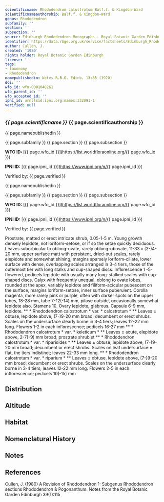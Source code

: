 ```yaml
---
scientificname: Rhododendron calostrotum Balf.f. & Kingdon-Ward
scientificnameauthorship: Balf.f. & Kingdon-Ward
genus: Rhododendron
subfamily: ''
section: ''
subsection: ''
source: Edinburgh Rhododendron Monographs – Royal Botanic Garden Edinburgh
identifier: https://data.rbge.org.uk/service/factsheets/Edinburgh_Rhododendron_Monographs.xhtml
author: Cullen, J.
created: '1980'
rights holder: Royal Botanic Garden Edinburgh
license: ''
tags:
- taxonomy
- Rhododendron
namepublishedin: Notes R.B.G. Edinb. 13:85 (1920)
doi: ''
wfo_id: wfo-0001048261
wfo_parent_id: ''
wfo_accepted_id: ''
ipni_id: urn:lsid:ipni.org:names:332091-1
verified: null
---
```

### _{{ page.scientificname }}_ {{ page.scientificauthorship }}
 {{ page.namepublishedin }}

{{ page.subfamily }} {{ page.section }} {{ page.subsection }}

**WFO ID:** [{{ page.wfo_id }}](https://list.worldfloraonline.org/{{ page.wfo_id }})

**IPNI ID:** [{{ page.ipni_id }}](https://www.ipni.org/n/{{ page.ipni_id }})

Verified by: {{ page.verified }}

 {{ page.namepublishedin }}

{{ page.subfamily }} {{ page.section }} {{ page.subsection }}

**WFO ID:** [{{ page.wfo_id }}](https://list.worldfloraonline.org/{{ page.wfo_id }})

**IPNI ID:** [{{ page.ipni_id }}](https://www.ipni.org/n/{{ page.ipni_id }})

Verified by: {{ page.verified }}



Prostrate, matted or erect intricate shrub, 0.05-1-5 m. Young growth densely lepidote, not loriform-setose, or if so the setae quickly deciduous. Leaves suborbicular to oblong-ovate, rarely oblong-obovate, 11-33 x (2-)4-20 mm, upper surface matt with persistent, dried-out scales, rarely elepidote and somewhat shining, margins sparsely loriform-ciliate, lower surface with dense, overlapping scales arranged in 3-4 tiers, those of the outermost tier with long stalks and cup-shaped discs. Inflorescence 1 -5-flowered, pedicels lepidote with usually many long-stalked scales with cup-shaped discs. Calyx with frequently unequal, oblong to ovate lobes, rounded at the apex, variably lepidote and filiform-acicular pubescent on the surface, margins loriform-setose, inner surface puberulent. Corolla magenta, more rarely pink or purple, often with darker spots on the upper lobes, 18-28 mm, tube 7-12(-14) mm, pilose outside, occasionally somewhat lepidote also. Stamens 10. Ovary lepidote, glabrous. Capsule 6-9 mm, lepidote. ** * Rhododendron calostrotum * var. * calostrotum * ** Leaves ± obtuse, lepidote above, (7-)9-20 mm broad; decumbent or erect shrubs. Scales on the undersurface clearly borne in 3-4 tiers; leaves 12-22 mm long. Flowers 1-2 in each inflorescence; pedicels 16-27 mm ** * Rhododendron calostrotum * var. * keleticum * ** Leaves ± acute, elepidote above, 2-7(-9) mm broad; prostrate shrublet ** * Rhododendron calostrotum * var. * riparioides * ** Leaves ± obtuse, lepidote above, (7-)9-20 mm broad; decumbent or erect shrubs. Scales on leaf undersurface ± flat, the tiers indistinct; leaves 22-33 mm long. ** * Rhododendron calostrotum * var. * riparium * ** Leaves ± obtuse, lepidote above, (7-)9-20 mm broad; decumbent or erect shrubs. Scales on the undersurface clearly borne in 3-4 tiers; leaves 12-22 mm long. Flowers 2-5 in each inflorescence; pedicels 10(-15) mm

## Distribution


## Altitude


## Habitat


## Nomenclatural History

                       
## Notes


## References

Cullen, J. (1980) A Revision of Rhododendron 1: Subgenus Rhododendron sections Rhododendron & Pogonanthum. Notes from the Royal Botanic Garden Edinburgh 39(1):115
